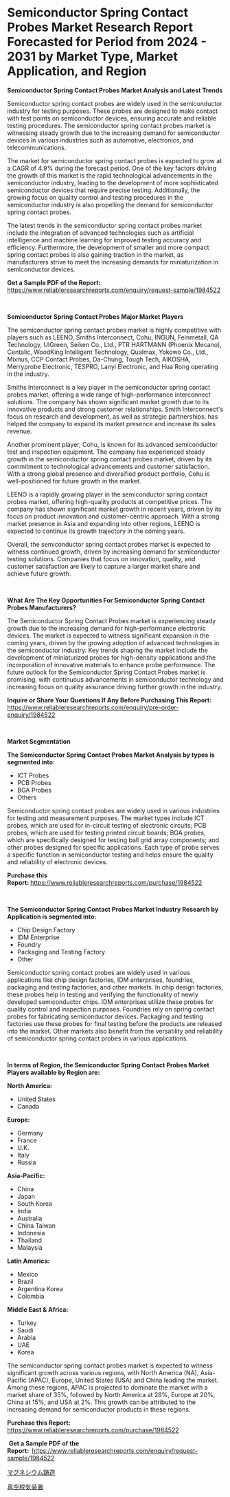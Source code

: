 <p><h1>Semiconductor Spring Contact Probes Market Research Report Forecasted for Period from 2024 -  2031 by Market Type, Market Application, and Region</h1></p><p><strong>Semiconductor Spring Contact Probes Market Analysis and Latest Trends</strong></p>
<p><p>Semiconductor spring contact probes are widely used in the semiconductor industry for testing purposes. These probes are designed to make contact with test points on semiconductor devices, ensuring accurate and reliable testing procedures. The semiconductor spring contact probes market is witnessing steady growth due to the increasing demand for semiconductor devices in various industries such as automotive, electronics, and telecommunications.</p><p>The market for semiconductor spring contact probes is expected to grow at a CAGR of 4.9% during the forecast period. One of the key factors driving the growth of this market is the rapid technological advancements in the semiconductor industry, leading to the development of more sophisticated semiconductor devices that require precise testing. Additionally, the growing focus on quality control and testing procedures in the semiconductor industry is also propelling the demand for semiconductor spring contact probes.</p><p>The latest trends in the semiconductor spring contact probes market include the integration of advanced technologies such as artificial intelligence and machine learning for improved testing accuracy and efficiency. Furthermore, the development of smaller and more compact spring contact probes is also gaining traction in the market, as manufacturers strive to meet the increasing demands for miniaturization in semiconductor devices.</p></p>
<p><strong>Get a Sample PDF of the Report:&nbsp;</strong> <a href="https://www.reliableresearchreports.com/enquiry/request-sample/1984522">https://www.reliableresearchreports.com/enquiry/request-sample/1984522</a></p>
<p>&nbsp;</p>
<p><strong>Semiconductor Spring Contact Probes Major Market Players</strong></p>
<p><p>The semiconductor spring contact probes market is highly competitive with players such as LEENO, Smiths Interconnect, Cohu, INGUN, Feinmetall, QA Technology, UIGreen, Seiken Co., Ltd., PTR HARTMANN (Phoenix Mecano), Centalic, WoodKing Intelligent Technology, Qualmax, Yokowo Co., Ltd., Mixnus, CCP Contact Probes, Da-Chung, Tough Tech, AIKOSHA, Merryprobe Electronic, TESPRO, Lanyi Electronic, and Hua Rong operating in the industry.</p><p>Smiths Interconnect is a key player in the semiconductor spring contact probes market, offering a wide range of high-performance interconnect solutions. The company has shown significant market growth due to its innovative products and strong customer relationships. Smith Interconnect's focus on research and development, as well as strategic partnerships, has helped the company to expand its market presence and increase its sales revenue.</p><p>Another prominent player, Cohu, is known for its advanced semiconductor test and inspection equipment. The company has experienced steady growth in the semiconductor spring contact probes market, driven by its commitment to technological advancements and customer satisfaction. With a strong global presence and diversified product portfolio, Cohu is well-positioned for future growth in the market.</p><p>LEENO is a rapidly growing player in the semiconductor spring contact probes market, offering high-quality products at competitive prices. The company has shown significant market growth in recent years, driven by its focus on product innovation and customer-centric approach. With a strong market presence in Asia and expanding into other regions, LEENO is expected to continue its growth trajectory in the coming years.</p><p>Overall, the semiconductor spring contact probes market is expected to witness continued growth, driven by increasing demand for semiconductor testing solutions. Companies that focus on innovation, quality, and customer satisfaction are likely to capture a larger market share and achieve future growth.</p></p>
<p>&nbsp;</p>
<p><strong>What Are The Key Opportunities For Semiconductor Spring Contact Probes Manufacturers?</strong></p>
<p><p>The Semiconductor Spring Contact Probes market is experiencing steady growth due to the increasing demand for high-performance electronic devices. The market is expected to witness significant expansion in the coming years, driven by the growing adoption of advanced technologies in the semiconductor industry. Key trends shaping the market include the development of miniaturized probes for high-density applications and the incorporation of innovative materials to enhance probe performance. The future outlook for the Semiconductor Spring Contact Probes market is promising, with continuous advancements in semiconductor technology and increasing focus on quality assurance driving further growth in the industry.</p></p>
<p><strong>Inquire or Share Your Questions If Any Before Purchasing This Report:</strong> <a href="https://www.reliableresearchreports.com/enquiry/pre-order-enquiry/1984522">https://www.reliableresearchreports.com/enquiry/pre-order-enquiry/1984522</a></p>
<p>&nbsp;</p>
<p><strong>Market Segmentation</strong></p>
<p><strong>The Semiconductor Spring Contact Probes Market Analysis by types is segmented into:</strong></p>
<p><ul><li>ICT Probes</li><li>PCB Probes</li><li>BGA Probes</li><li>Others</li></ul></p>
<p><p>Semiconductor spring contact probes are widely used in various industries for testing and measurement purposes. The market types include ICT probes, which are used for in-circuit testing of electronic circuits; PCB probes, which are used for testing printed circuit boards; BGA probes, which are specifically designed for testing ball grid array components; and other probes designed for specific applications. Each type of probe serves a specific function in semiconductor testing and helps ensure the quality and reliability of electronic devices.</p></p>
<p><strong>Purchase this Report:&nbsp;</strong><a href="https://www.reliableresearchreports.com/purchase/1984522">https://www.reliableresearchreports.com/purchase/1984522</a></p>
<p>&nbsp;</p>
<p><strong>The Semiconductor Spring Contact Probes Market Industry Research by Application is segmented into:</strong></p>
<p><ul><li>Chip Design Factory</li><li>IDM Enterprise</li><li>Foundry</li><li>Packaging and Testing Factory</li><li>Other</li></ul></p>
<p><p>Semiconductor spring contact probes are widely used in various applications like chip design factories, IDM enterprises, foundries, packaging and testing factories, and other markets. In chip design factories, these probes help in testing and verifying the functionality of newly developed semiconductor chips. IDM enterprises utilize these probes for quality control and inspection purposes. Foundries rely on spring contact probes for fabricating semiconductor devices. Packaging and testing factories use these probes for final testing before the products are released into the market. Other markets also benefit from the versatility and reliability of semiconductor spring contact probes in various applications.</p></p>
<p>&nbsp;</p>
<p><strong>In terms of Region, the Semiconductor Spring Contact Probes Market Players available by Region are:</strong></p>
<p>
    <p> <strong> North America: </strong>
        <ul>
            <li>United States</li>
            <li>Canada</li>
        </ul>
        </p> 
    <p> <strong> Europe: </strong>
        <ul>
            <li>Germany</li>
            <li>France</li>
            <li>U.K.</li>
            <li>Italy</li>
            <li>Russia</li>
        </ul>
        </p> 
    <p> <strong> Asia-Pacific: </strong>
        <ul>
            <li>China</li>
            <li>Japan</li>
            <li>South Korea</li>
            <li>India</li>
            <li>Australia</li>
            <li>China Taiwan</li>
            <li>Indonesia</li>
            <li>Thailand</li>
            <li>Malaysia</li>
        </ul>
        </p> 
    <p> <strong> Latin America: </strong>
        <ul>
            <li>Mexico</li>
            <li>Brazil</li>
            <li>Argentina Korea</li>
            <li>Colombia</li>
        </ul>
        </p> 
    <p> <strong> Middle East & Africa: </strong>
        <ul>
            <li>Turkey</li>
            <li>Saudi</li>
            <li>Arabia</li>
            <li>UAE</li>
            <li>Korea</li>
        </ul>
    </p>
    </p>
<p><p>The semiconductor spring contact probes market is expected to witness significant growth across various regions, with North America (NA), Asia-Pacific (APAC), Europe, United States (USA) and China leading the market. Among these regions, APAC is projected to dominate the market with a market share of 35%, followed by North America at 28%, Europe at 20%, China at 15%, and USA at 2%. This growth can be attributed to the increasing demand for semiconductor products in these regions.</p></p>
<p><strong>Purchase this Report: </strong><a href="https://www.reliableresearchreports.com/purchase/1984522">https://www.reliableresearchreports.com/purchase/1984522</a></p>
<p>&nbsp;<strong>Get a Sample PDF of the Report:&nbsp;&nbsp;</strong><a href="https://www.reliableresearchreports.com/enquiry/request-sample/1984522">https://www.reliableresearchreports.com/enquiry/request-sample/1984522</a></p>
<p><strong></strong></p>
<p><p><a href="https://medium.com/@aaronanfotrrd897367/%E3%83%9E%E3%82%B0%E3%83%8D%E3%82%B7%E3%82%A6%E3%83%A0%E9%8B%B3%E9%80%A0%E5%B8%82%E5%A0%B4%E8%AA%BF%E6%9F%BB%E3%83%AC%E3%83%9D%E3%83%BC%E3%83%88-%E3%81%9D%E3%81%AE%E6%AD%B4%E5%8F%B2%E3%81%A8%E4%BA%88%E6%B8%AC2024%E5%B9%B4%E3%81%8B%E3%82%892031%E5%B9%B4-e67fa2ad4c89">マグネシウム鋳造</a></p><p><a href="https://github.com/ksxzwxabcuynh011/Market-Research-Report-List-1/blob/main/559669614189.md">真空脱気装置</a></p></p>